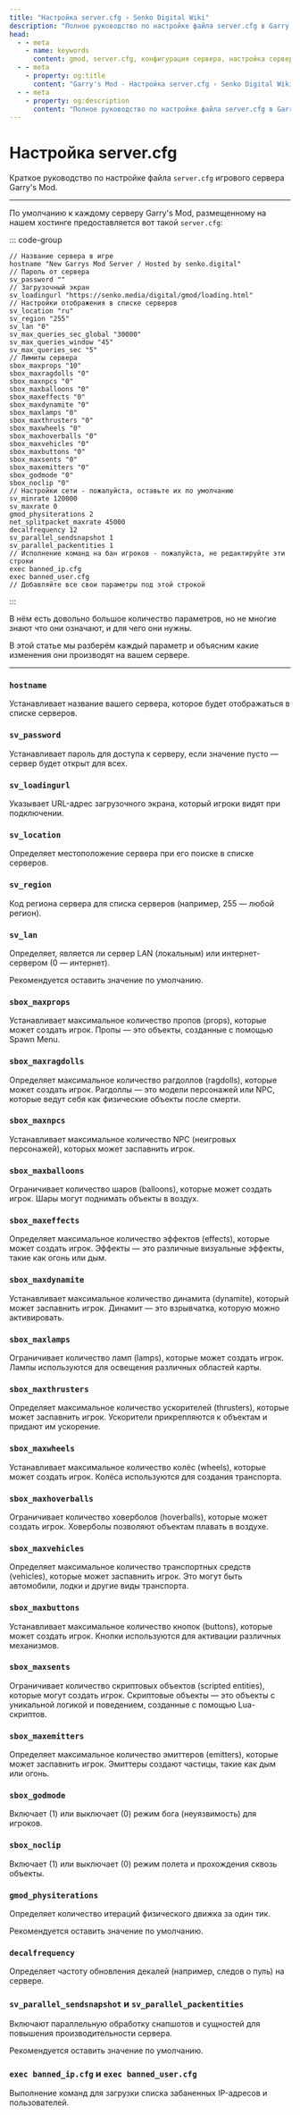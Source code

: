 ```yaml
---
title: "Настройка server.cfg › Senko Digital Wiki"
description: "Полное руководство по настройке файла server.cfg в Garry's Mod. Оптимизация производительности и настройка параметров сервера."
head:
  - - meta
    - name: keywords
      content: gmod, server.cfg, конфигурация сервера, настройка сервера, garry's mod
  - - meta
    - property: og:title 
      content: "Garry's Mod - Настройка server.cfg › Senko Digital Wiki"
  - - meta
    - property: og:description
      content: "Полное руководство по настройке файла server.cfg в Garry's Mod. Оптимизация производительности и настройка параметров сервера."
---
```


<script setup>
import GmodLogo from '/components/GmodLogo.vue';
</script>

# <GmodLogo>Настройка server.cfg</GmodLogo>

Краткое руководство по настройке файла `server.cfg` игрового сервера Garry's Mod.

***

По умолчанию к каждому серверу Garry's Mod, размещенному на нашем хостинге предоставляется вот такой `server.cfg`:

::: code-group

```js:line-numbers [server.cfg]
// Название сервера в игре
hostname "New Garrys Mod Server / Hosted by senko.digital"
// Пароль от сервера
sv_password ""
// Загрузочный экран
sv_loadingurl "https://senko.media/digital/gmod/loading.html"
// Настройки отображения в списке серверов
sv_location "ru"
sv_region "255"
sv_lan "0"
sv_max_queries_sec_global "30000"
sv_max_queries_window "45"
sv_max_queries_sec "5"
// Лимиты сервера
sbox_maxprops "10"
sbox_maxragdolls "0"
sbox_maxnpcs "0"
sbox_maxballoons "0"
sbox_maxeffects "0"
sbox_maxdynamite "0"
sbox_maxlamps "0"
sbox_maxthrusters "0"
sbox_maxwheels "0"
sbox_maxhoverballs "0"
sbox_maxvehicles "0"
sbox_maxbuttons "0"
sbox_maxsents "0"
sbox_maxemitters "0"
sbox_godmode "0"
sbox_noclip "0"
// Настройки сети - пожалуйста, оставьте их по умолчанию
sv_minrate 120000
sv_maxrate 0
gmod_physiterations 2
net_splitpacket_maxrate 45000
decalfrequency 12
sv_parallel_sendsnapshot 1
sv_parallel_packentities 1
// Исполнение команд на бан игроков - пожалуйста, не редактируйте эти строки
exec banned_ip.cfg
exec banned_user.cfg
// Добавляйте все свои параметры под этой строкой
```

:::

В нём есть довольно большое количество параметров, но не многие знают что они означают, и для чего они нужны.

В этой статье мы разберём каждый параметр и объясним какие изменения они производят на вашем сервере.

***

### `hostname` <Badge type="danger" text="важно" />

Устанавливает название вашего сервера, которое будет отображаться в списке серверов.

### `sv_password` <Badge type="warning" text="обратите внимание" />

Устанавливает пароль для доступа к серверу, если значение пусто — сервер будет открыт для всех.

### `sv_loadingurl` <Badge type="warning" text="обратите внимание" />

Указывает URL-адрес загрузочного экрана, который игроки видят при подключении.

### `sv_location` <Badge type="warning" text="обратите внимание" />

Определяет местоположение сервера при его поиске в списке серверов.

### `sv_region` <Badge type="warning" text="обратите внимание" />

Код региона сервера для списка серверов (например, 255 — любой регион).

### `sv_lan` <Badge type="danger" text="осторожно" />

Определяет, является ли сервер LAN (локальным) или интернет-сервером (0 — интернет).

Рекомендуется оставить значение по умолчанию.

### `sbox_maxprops` <Badge type="warning" text="обратите внимание" />

Устанавливает максимальное количество пропов (props), которые может создать игрок. Пропы — это объекты, созданные с помощью Spawn Menu.

### `sbox_maxragdolls` <Badge type="warning" text="обратите внимание" />

Определяет максимальное количество рагдоллов (ragdolls), которые может создать игрок. Рагдоллы — это модели персонажей или NPC, которые ведут себя как физические объекты после смерти.

### `sbox_maxnpcs` <Badge type="warning" text="обратите внимание" />

Устанавливает максимальное количество NPC (неигровых персонажей), которых может заспавнить игрок.

### `sbox_maxballoons` <Badge type="warning" text="обратите внимание" />

Ограничивает количество шаров (balloons), которые может создать игрок. Шары могут поднимать объекты в воздух.

### `sbox_maxeffects` <Badge type="warning" text="обратите внимание" />

Определяет максимальное количество эффектов (effects), которые может создать игрок. Эффекты — это различные визуальные эффекты, такие как огонь или дым.

### `sbox_maxdynamite` <Badge type="warning" text="обратите внимание" />

Устанавливает максимальное количество динамита (dynamite), который может заспавнить игрок. Динамит — это взрывчатка, которую можно активировать.

### `sbox_maxlamps` <Badge type="warning" text="обратите внимание" />

Ограничивает количество ламп (lamps), которые может создать игрок. Лампы используются для освещения различных областей карты.

### `sbox_maxthrusters` <Badge type="warning" text="обратите внимание" />

Определяет максимальное количество ускорителей (thrusters), которые может заспавнить игрок. Ускорители прикрепляются к объектам и придают им ускорение.

### `sbox_maxwheels` <Badge type="warning" text="обратите внимание" />

Устанавливает максимальное количество колёс (wheels), которые может создать игрок. Колёса используются для создания транспорта.

### `sbox_maxhoverballs` <Badge type="warning" text="обратите внимание" />

Ограничивает количество ховерболов (hoverballs), которые может создать игрок. Ховерболы позволяют объектам плавать в воздухе.

### `sbox_maxvehicles` <Badge type="warning" text="обратите внимание" />

Определяет максимальное количество транспортных средств (vehicles), которые может заспавнить игрок. Это могут быть автомобили, лодки и другие виды транспорта.

### `sbox_maxbuttons` <Badge type="warning" text="обратите внимание" />

Устанавливает максимальное количество кнопок (buttons), которые может создать игрок. Кнопки используются для активации различных механизмов.

### `sbox_maxsents` <Badge type="warning" text="обратите внимание" />

Ограничивает количество скриптовых объектов (scripted entities), которые могут создать игрок. Скриптовые объекты — это объекты с уникальной логикой и поведением, созданные с помощью Lua-скриптов.

### `sbox_maxemitters` <Badge type="warning" text="обратите внимание" />

Определяет максимальное количество эмиттеров (emitters), которые может заспавнить игрок. Эмиттеры создают частицы, такие как дым или огонь.

### `sbox_godmode` <Badge type="warning" text="обратите внимание" />

Включает (1) или выключает (0) режим бога (неуязвимость) для игроков.

### `sbox_noclip` <Badge type="warning" text="обратите внимание" />

Включает (1) или выключает (0) режим полета и прохождения сквозь объекты.

### `gmod_physiterations`

Определяет количество итераций физического движка за один тик.

Рекомендуется оставить значение по умолчанию.

### `decalfrequency`

Определяет частоту обновления декалей (например, следов о пуль) на сервере.

### `sv_parallel_sendsnapshot` и `sv_parallel_packentities`

Включают параллельную обработку снапшотов и сущностей для повышения производительности сервера.

Рекомендуется оставить значение по умолчанию.

### `exec banned_ip.cfg` и `exec banned_user.cfg`

Выполнение команд для загрузки списка забаненных IP-адресов и пользователей.

